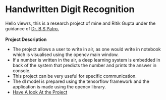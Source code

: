 # Handwritten Digit Recognition
Hello viewrs, this is a research project of mine and Ritik Gupta under the guidance of <a href="https://scholar.google.com/citations?user=jl9HAJEAAAAJ&hl=en&oi=ao">Dr. B S Patro.</a>
<br><br><strong> Project Description </strong>
<ul>
  <li>The project allows a user to write in air, as one would write in notebook which is visualised using the opencv main window.</li>
  <li>If a number is written in the air, a deep learning system is embedded in back of the system that predicts the number and prints the answer in console.</li>
  <li>This project can be very useful for specific communication.</li>
  <li>The dl model is prepared using the tensorflow framework and the application is made using the opencv library.</li>
  <li><a href="https://drive.google.com/file/d/1dEkHL9mUPh26rQap8tHP03n_gf774e4e/view?usp=sharing">Have A look At the Project</a></li>
</ul>

